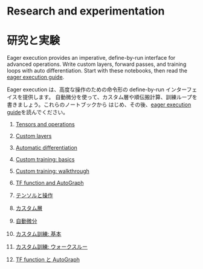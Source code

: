 # Research and experimentation
# 研究と実験

Eager execution provides an imperative, define-by-run interface for advanced
operations. Write custom layers, forward passes, and training loops with
auto&nbsp;differentiation. Start with these notebooks, then read the
[eager execution guide](../../guide/eager.ipynb).

Eager execution は、高度な操作のための命令形の define-by-run インターフェイスを提供します。
自動微分を使って、カスタム層や順伝搬計算、訓練ループを書きましょう。これらのノートブックから
はじめ、その後、[eager execution guide](../../guide/eager.ipynb)を読んでください。

1. [Tensors and operations](basics.ipynb)
2. [Custom layers](custom_layers.ipynb)
3. [Automatic differentiation](automatic_differentiation.ipynb)
4. [Custom training: basics](custom_training.ipynb)
5. [Custom training: walkthrough](custom_training_walkthrough.ipynb)
6. [TF function and AutoGraph](tf_function.ipynb)

1. [テンソルと操作](basics.ipynb)
2. [カスタム層](custom_layers.ipynb)
3. [自動微分](automatic_differentiation.ipynb)
4. [カスタム訓練: 基本](custom_training.ipynb)
5. [カスタム訓練: ウォークスルー](custom_training_walkthrough.ipynb)
6. [TF function と AutoGraph](tf_function.ipynb)
